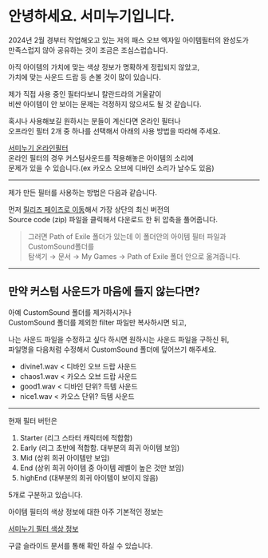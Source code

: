 # 안녕하세요. 서미누기입니다.

2024년 2월 경부터 작업해오고 있는 저의 패스 오브 엑자일 아이템필터의 완성도가   
만족스럽지 않아 공유하는 것이 조금은 조심스럽습니다.   

아직 아이템의 가치에 맞는 색상 정보가 명확하게 정립되지 않았고,   
가치에 맞는 사운드 드랍 등 손볼 것이 많이 있습니다.

제가 직접 사용 중인 필터다보니 칼란드라의 거울같이   
비싼 아이템이 안 보이는 문제는 걱정하지 않으셔도 될 것 같습니다.   

혹시나 사용해보길 원하시는 분들이 계신다면 온라인 필터나   
오프라인 필터 2개 중 하나를 선택해서 아래의 사용 방법을 따라해 주세요.   

[서미누기 온라인필터](https://poe.game.daum.net/account/view-profile/seominugi/item-filters)   
온라인 필터의 경우 커스텀사운드를 적용해놓은 아이템의 소리에   
문제가 있을 수 있습니다.(ex 카오스 오브에 디바인 소리가 날수도 있음)
<hr/>

제가 만든 필터를 사용하는 방법은 다음과 같습니다.

먼저 [릴리즈 페이즈로 이동](https://github.com/seominugi/seoMinugi-Filter/releases)해서 가장 상단의 최신 버전의   
Source code (zip) 파일을 클릭해서 다운로드 한 뒤 압축을 풀어줍니다.   

> 그러면 Path of Exile 폴더가 있는데 이 폴더안의 아이템 필터 파일과 CustomSound폴더를    
> 탐색기 → 문서 → My Games → Path of Exile 폴더 안으로 옮겨줍니다.

<hr/>

## 만약 커스텀 사운드가 마음에 들지 않는다면?

아예 CustomSound 폴더를 제거하시거나   
CustomSound 폴더를 제외한 filter 파일만 복사하시면 되고,   

나는 사운드 파일을 수정하고 싶다 하시면 원하시는 사운드 파일을 구하신 뒤,   
파일명을 다음처럼 수정해서 CustomSound 폴더에 덮어쓰기 해주세요.

- divine1.wav < 디바인 오브 드랍 사운드
- chaos1.wav < 카오스 오브 드랍 사운드
- good1.wav < 디바인 단위? 득템 사운드
- nice1.wav < 카오스 단위? 득템 사운드

<hr/>


현재 필터 버턴은 
1. Starter (리그 스타터 캐릭터에 적합함)   
2. Early (리그 초반에 적합함. 대부분의 희귀 아이템 보임)   
3. Mid (상위 희귀 아이템만 보임)   
4. End (상위 희귀 아이템 중 아이템 레벨이 높은 것만 보임)   
5. highEnd (대부분의 희귀 아이템이 보이지 않음)   

5개로 구분하고 있습니다.

아이템 필터의 색상 정보에 대한 아주 기본적인 정보는   

[서미누기 필터 색상 정보](https://docs.google.com/presentation/d/1Ro_Wg7Go7LfHl21reCI1-sgh7CJBXEw8-nl9-Ek0W_o/edit?usp=sharing)   

구글 슬라이드 문서를 통해 확인 하실 수 있습니다.
